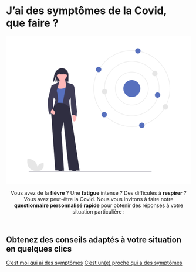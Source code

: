 # J’ai des symptômes de la Covid, que faire ?

<img src="illustrations/symptomesactuels.svg">

<header>
    <p class="big">Vous avez de la <strong>fièvre</strong> ? Une <strong>fatigue</strong> intense ? Des difficulés à <strong>respirer</strong> ? Vous avez peut-être la Covid. Nous vous invitons à faire notre <strong>questionnaire personnalisé rapide</strong> pour obtenir des réponses à votre situation particulière :</p>
</header>

## Obtenez des conseils adaptés à votre situation en quelques clics

<div class="cta">
    <a class="button button-arrow"
        href="/#vaccins"
        data-set-profil="mes_infos"
        >C’est moi qui ai des symptômes</a>
    <a class="button button-outline button-arrow"
        href="/#nom"
        >C’est un(e) proche qui a des symptômes</a>
</div>
